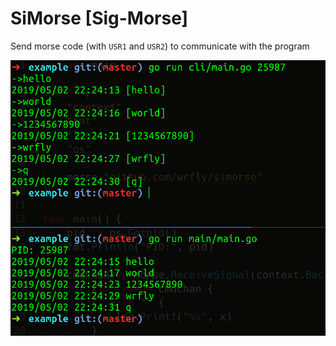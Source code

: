 # SiMorse [Sig-Morse]

Send morse code (with `USR1` and `USR2`) to communicate with the program

![example](example/example.png)